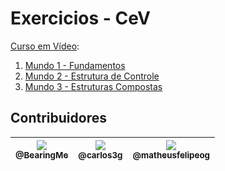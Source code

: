 # Exercicios - CeV

[Curso em Vídeo](https://www.cursoemvideo.com/):

1. [Mundo 1 - Fundamentos](exs/mundo_1/readme.md#linguagens)
2. [Mundo 2 - Estrutura de Controle](exs/mundo_2/readme.md#linguagens)
3. [Mundo 3 - Estruturas Compostas](exs/mundo_3/readme.md#linguagens)

## Contribuidores

| [<img src="https://avatars2.githubusercontent.com/u/49632633?s=115" /><br /><sub>@BearingMe</sub>](https://github.com/BearingMe) | [<img src="https://avatars2.githubusercontent.com/u/52337966?s=115" /><br /><sub>@carlos3g</sub>](https://github.com/carlos3g) | [<img src="https://avatars3.githubusercontent.com/u/50463866?s=115" /><br /><sub>@matheusfelipeog</sub>](https://github.com/matheusfelipeog) | 
|:-:|:-:|:-:|

